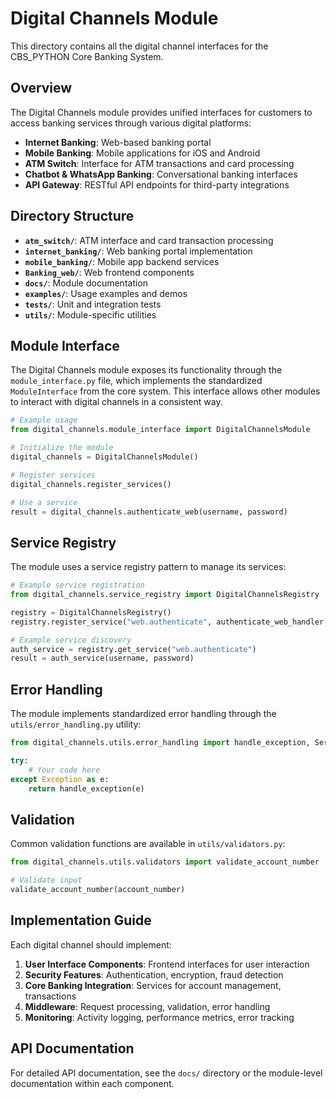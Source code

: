 # Digital Channels Module

This directory contains all the digital channel interfaces for the CBS_PYTHON Core Banking System.

## Overview

The Digital Channels module provides unified interfaces for customers to access banking services through various digital platforms:

- **Internet Banking**: Web-based banking portal
- **Mobile Banking**: Mobile applications for iOS and Android
- **ATM Switch**: Interface for ATM transactions and card processing
- **Chatbot & WhatsApp Banking**: Conversational banking interfaces
- **API Gateway**: RESTful API endpoints for third-party integrations

## Directory Structure

- **`atm_switch/`**: ATM interface and card transaction processing
- **`internet_banking/`**: Web banking portal implementation
- **`mobile_banking/`**: Mobile app backend services
- **`Banking_web/`**: Web frontend components
- **`docs/`**: Module documentation
- **`examples/`**: Usage examples and demos
- **`tests/`**: Unit and integration tests
- **`utils/`**: Module-specific utilities

## Module Interface

The Digital Channels module exposes its functionality through the `module_interface.py` file, which implements the standardized `ModuleInterface` from the core system. This interface allows other modules to interact with digital channels in a consistent way.

```python
# Example usage
from digital_channels.module_interface import DigitalChannelsModule

# Initialize the module
digital_channels = DigitalChannelsModule()

# Register services
digital_channels.register_services()

# Use a service
result = digital_channels.authenticate_web(username, password)
```

## Service Registry

The module uses a service registry pattern to manage its services:

```python
# Example service registration
from digital_channels.service_registry import DigitalChannelsRegistry

registry = DigitalChannelsRegistry()
registry.register_service("web.authenticate", authenticate_web_handler, version="1.0.0")

# Example service discovery
auth_service = registry.get_service("web.authenticate")
result = auth_service(username, password)
```

## Error Handling

The module implements standardized error handling through the `utils/error_handling.py` utility:

```python
from digital_channels.utils.error_handling import handle_exception, ServiceError

try:
    # Your code here
except Exception as e:
    return handle_exception(e)
```

## Validation

Common validation functions are available in `utils/validators.py`:

```python
from digital_channels.utils.validators import validate_account_number

# Validate input
validate_account_number(account_number)
```

## Implementation Guide

Each digital channel should implement:

1. **User Interface Components**: Frontend interfaces for user interaction
2. **Security Features**: Authentication, encryption, fraud detection
3. **Core Banking Integration**: Services for account management, transactions
4. **Middleware**: Request processing, validation, error handling
5. **Monitoring**: Activity logging, performance metrics, error tracking

## API Documentation

For detailed API documentation, see the `docs/` directory or the module-level documentation within each component.

